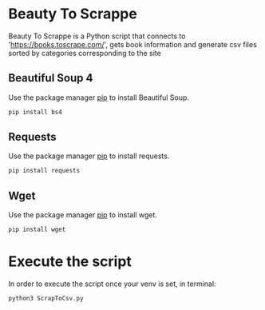 # Beauty To Scrappe

Beauty To Scrappe is a Python script that connects to 'https://books.toscrape.com/', gets book information and generate csv files sorted by categories corresponding to the site

## Beautiful Soup 4

Use the package manager [pip](https://pip.pypa.io/en/stable/) to install Beautiful Soup.

```bash
pip install bs4
```

## Requests
Use the package manager [pip](https://pip.pypa.io/en/stable/) to install
requests.
```bash
pip install requests
```

## Wget
Use the package manager [pip](https://pip.pypa.io/en/stable/) to install
wget.
```bash
pip install wget
```

# Execute the script
 In order to execute the script once your venv is set, 
in terminal:
```bash
python3 ScrapToCsv.py
```